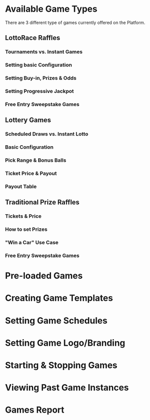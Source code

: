 <!-- TITLE: Games -->
<!-- SUBTITLE: A quick summary of Games -->

# Available Game Types

There are 3 different type of games currently offered on the Platform.

## LottoRace Raffles

### Tournaments vs. Instant Games

### Setting basic Configuration

### Setting Buy-in, Prizes & Odds

### Setting Progressive Jackpot

### Free Entry Sweepstake Games

## Lottery Games

### Scheduled Draws vs. Instant Lotto
### Basic Configuration
### Pick Range & Bonus Balls
### Ticket Price & Payout
### Payout Table

## Traditional Prize Raffles

### Tickets & Price
### How to set Prizes 
### "Win a Car" Use Case
### Free Entry Sweepstake Games

# Pre-loaded Games
# Creating Game Templates
# Setting Game Schedules
# Setting Game Logo/Branding
# Starting & Stopping Games
# Viewing Past Game Instances
# Games Report





